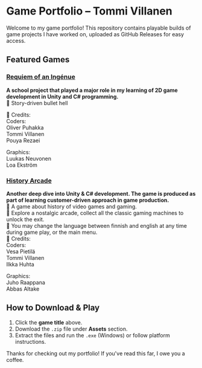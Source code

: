 # Game Portfolio – Tommi Villanen  

Welcome to my game portfolio! This repository contains playable builds of game projects I have worked on, uploaded as GitHub Releases for easy access.  

## Featured Games  

### **[Requiem of an Ingénue](https://github.com/Discofeverss/TommiVillanen-GamePortfolio/releases/tag/requiem-of-an-ing%C3%A9nue-v.1.0)**  

 **A school project that played a major role in my learning of 2D game development in Unity and C# programming.**  
🔹 Story-driven bullet hell  

🔹 Credits:  
Coders:  
Oliver Puhakka  
Tommi Villanen  
Pouya Rezaei  
  
Graphics:  
Luukas Neuvonen  
Loa Ekström  


### **[History Arcade](https://github.com/Discofeverss/TommiVillanen-GamePortfolio/releases/tag/history-arcade-v1.0.3)**  

 **Another deep dive into Unity & C# development. The game is produced as part of learning customer-driven approach in game production.**  
🔹 A game about history of video games and gaming.  
🔹 Explore a nostalgic arcade, collect all the classic gaming machines to unlock the exit.  
🔹 You may change the language between finnish and english at any time during game play, or the main menu.  
🔹 Credits:  
Coders:  
Vesa Pietilä  
Tommi Villanen  
Ilkka Huhta  
  
Graphics:  
Juho Raappana  
Abbas Altake  


## How to Download & Play  
1. Click the **game title** above.  
2. Download the `.zip` file under **Assets** section.  
3. Extract the files and run the `.exe` (Windows) or follow platform instructions.  

Thanks for checking out my portfolio! If you've read this far, I owe you a coffee.
